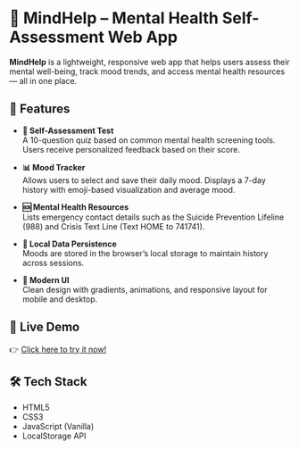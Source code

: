 # 🧠 MindHelp – Mental Health Self-Assessment Web App

**MindHelp** is a lightweight, responsive web app that helps users assess their mental well-being, track mood trends, and access mental health resources — all in one place.

## 🌟 Features

- **📝 Self-Assessment Test**  
  A 10-question quiz based on common mental health screening tools. Users receive personalized feedback based on their score.

- **📊 Mood Tracker**  
  Allows users to select and save their daily mood. Displays a 7-day history with emoji-based visualization and average mood.

- **🆘 Mental Health Resources**  
  Lists emergency contact details such as the Suicide Prevention Lifeline (988) and Crisis Text Line (Text HOME to 741741).

- **💾 Local Data Persistence**  
  Moods are stored in the browser’s local storage to maintain history across sessions.

- **🎨 Modern UI**  
  Clean design with gradients, animations, and responsive layout for mobile and desktop.

## 🚀 Live Demo

👉 [Click here to try it now!](https://sumitkumar91.github.io/MindHelp/)

## 🛠️ Tech Stack

- HTML5  
- CSS3  
- JavaScript (Vanilla)  
- LocalStorage API
